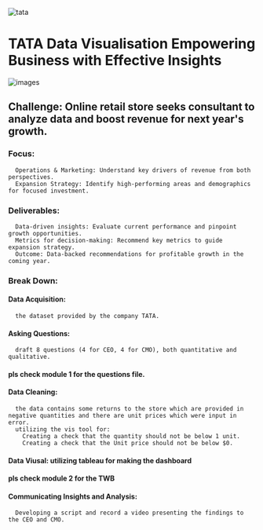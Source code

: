 ![tata](https://user-images.githubusercontent.com/74540804/188888630-f54f05ed-5f96-458f-b338-75cb34c3f29f.png)

# TATA Data Visualisation Empowering Business with Effective Insights  

![images](https://github.com/abdulrahmanyaser/Abdo-Y-Portfolio/assets/74540804/f1c8bcbd-eb12-403d-91e1-74458b822161)

## Challenge: Online retail store seeks consultant to analyze data and boost revenue for next year's growth.

### Focus:  
      Operations & Marketing: Understand key drivers of revenue from both perspectives.  
      Expansion Strategy: Identify high-performing areas and demographics for focused investment.  
### Deliverables:  
      Data-driven insights: Evaluate current performance and pinpoint growth opportunities.  
      Metrics for decision-making: Recommend key metrics to guide expansion strategy.  
      Outcome: Data-backed recommendations for profitable growth in the coming year.
### Break Down:  
#### Data Acquisition: 
      the dataset provided by the company TATA.  
#### Asking Questions:
      draft 8 questions (4 for CEO, 4 for CMO), both quantitative and qualitative.
#### pls check module 1 for the questions file.  

#### Data Cleaning: 
      the data contains some returns to the store which are provided in negative quantities and there are unit prices which were input in error.  
      utilizing the vis tool for:  
        Creating a check that the quantity should not be below 1 unit.  
        Creating a check that the Unit price should not be below $0.  
        
#### Data Viusal: utilizing tableau for making the dashboard 
#### pls check module 2 for the TWB  
#### Communicating Insights and Analysis:
      Developing a script and record a video presenting the findings to the CEO and CMO.



